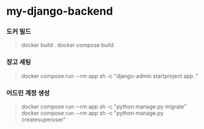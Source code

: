 # my-django-backend

### 도커 빌드
> docker build .
> docker compose build

### 장고 세팅
> docker compose run --rm app sh -c "django-admin startproject app ."

### 어드민 계정 생성
> docker compose run --rm app sh -c "python manage.py migrate"
> docker compose run --rm app sh -c "python manage.py createsuperuser"